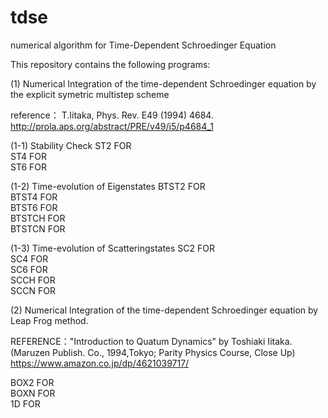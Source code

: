 # tdse
numerical algorithm for Time-Dependent Schroedinger Equation

This repository contains the following programs:


(1) Numerical Integration of the time-dependent Schroedinger
equation by the explicit symetric multistep scheme

reference： T.Iitaka, Phys. Rev. E49 (1994) 4684.
http://prola.aps.org/abstract/PRE/v49/i5/p4684_1

(1-1) Stability Check
ST2      FOR       
ST4      FOR       
ST6      FOR       

(1-2) Time-evolution of Eigenstates
BTST2    FOR    
BTST4    FOR    
BTST6    FOR    
BTSTCH   FOR    
BTSTCN   FOR    

(1-3) Time-evolution of Scatteringstates
SC2      FOR    
SC4      FOR    
SC6      FOR    
SCCH     FOR    
SCCN     FOR    

(2) Numerical Integration of the time-dependent Schroedinger
equation by Leap Frog method.

REFERENCE："Introduction to Quatum Dynamics" by Toshiaki Iitaka.
(Maruzen Publish. Co., 1994,Tokyo; Parity Physics Course, Close Up)
https://www.amazon.co.jp/dp/4621039717/

BOX2     FOR    
BOXN     FOR    
1D       FOR    



